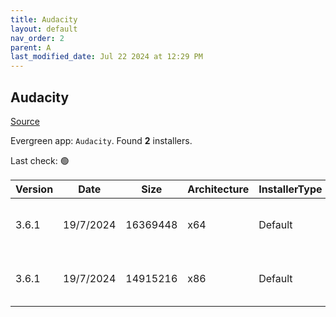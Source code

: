 ```yaml
---
title: Audacity
layout: default
nav_order: 2
parent: A
last_modified_date: Jul 22 2024 at 12:29 PM
---
```


## Audacity

[Source](https://www.audacityteam.org/)

Evergreen app: `Audacity`. Found **2** installers.

Last check: 🟢

| Version | Date      | Size     | Architecture | InstallerType | Type | URI                                                                                                                                                                                                      |
| ------- | --------- | -------- | ------------ | ------------- | ---- | -------------------------------------------------------------------------------------------------------------------------------------------------------------------------------------------------------- |
| 3.6.1   | 19/7/2024 | 16369448 | x64          | Default       | exe  | [https://github.com/audacity/audacity/releases/download/Audacity-3.6.1/audacity-win-3.6.1-64bit.exe](https://github.com/audacity/audacity/releases/download/Audacity-3.6.1/audacity-win-3.6.1-64bit.exe) |
| 3.6.1   | 19/7/2024 | 14915216 | x86          | Default       | exe  | [https://github.com/audacity/audacity/releases/download/Audacity-3.6.1/audacity-win-3.6.1-32bit.exe](https://github.com/audacity/audacity/releases/download/Audacity-3.6.1/audacity-win-3.6.1-32bit.exe) |
